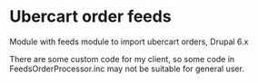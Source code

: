 Ubercart order feeds
====================

Module with feeds module to import ubercart orders, Drupal 6.x

There are some custom code for my client, so some code in FeedsOrderProcessor.inc may not be suitable for general user.